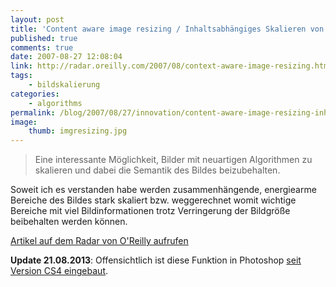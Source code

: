 ```yaml
---
layout: post
title: 'Content aware image resizing / Inhaltsabhängiges Skalieren von Bildern'
published: true
comments: true
date: 2007-08-27 12:08:04
link: http://radar.oreilly.com/2007/08/context-aware-image-resizing.html
tags:
    - bildskalierung
categories:
    - algorithms
permalink: /blog/2007/08/27/innovation/content-aware-image-resizing-inhaltsabhangiges-skalieren-von-bildern
image:
    thumb: imgresizing.jpg
---
```

> Eine interessante Möglichkeit, Bilder mit neuartigen Algorithmen zu skalieren und dabei die Semantik des Bildes beizubehalten.

Soweit ich es verstanden habe werden zusammenhängende, energiearme Bereiche des Bildes stark skaliert bzw. weggerechnet 
womit wichtige Bereiche mit viel Bildinformationen trotz Verringerung der Bildgröße beibehalten werden können.

[Artikel auf dem Radar von O'Reilly aufrufen][1]

**Update 21.08.2013**: Offensichtlich ist diese Funktion in Photoshop  [seit Version CS4 eingebaut][2].

 [1]: http://radar.oreilly.com/2007/08/context-aware-image-resizing.html "Artikel auf dem Radar von O'Reilly aufrufen"
 [2]: http://oreilly.com/photoshop/excerpts/ps-cs4-one-on-one/chapter-9/section-98.html